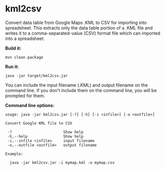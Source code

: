 # kml2csv
Convert data table from Google Maps .KML to CSV for importing into spreadsheet. This extracts only the data table portion of a .KML file and writes it to a comma-separated-value (CSV) format file which can imported into a spreadsheet.

**Build it:** 

```shell
mvn clean package
```

**Run it:**

```shell
java -jar target/kml2csv.jar
```

You can include the input filename (.KML) and output filename on the command line. If you don't include them on the command line, you will be prompted for them.

**Command line options:**

```
usage: java -jar kml2csv.jar [-?] [-h] [-i <infile>] [-o <outfile>]

Convert Google KML file to CSV

 -?                       Show help
 -h,--help                Show help
 -i,--infile <infile>     input filename
 -o,--outfile <outfile>   output filename

Example:

  java -jar kml2csv.jar -i mymap.kml -o mymap.csv
```

